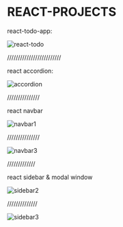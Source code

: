 # REACT-PROJECTS

react-todo-app:

![react-todo](https://user-images.githubusercontent.com/76655890/145184961-d771e6ea-1415-49bd-a802-88124e39d9a2.png)

/////////////////////////

react accordion:

![accordion](https://user-images.githubusercontent.com/76655890/144741836-2594644e-93a2-4f49-a7de-f6c54c6ac5e1.png)

///////////////

react navbar

![navbar1](https://user-images.githubusercontent.com/76655890/144819205-fe74e5f2-0bf7-47d0-baf4-e874089a4f04.png)

///////////////

![navbar3](https://user-images.githubusercontent.com/76655890/145185224-1fe0ae41-a2aa-41a5-8c55-61607878d7c3.png)

/////////////

react sidebar & modal window

![sidebar2](https://user-images.githubusercontent.com/76655890/144819400-146bcaf9-6aa5-4b12-a88a-5c66df13e207.png)

//////////////

![sidebar3](https://user-images.githubusercontent.com/76655890/144819411-f2b3f726-d7cd-4f2f-bad4-46dbd8be7f7b.png)
